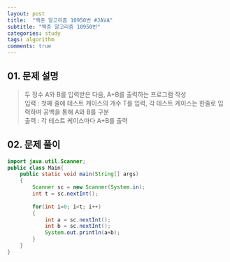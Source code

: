 ```yaml
---
layout: post
title:  "백준 알고리즘 10950번 #JAVA"
subtitle: "백준 알고리즘 10950번"
categories: study
tags: algorithm
comments: true
---
```



## 01. 문제 설명
> 두 정수 A와 B를 입력받은 다음, A+B를 출력하는 프로그램 작성  
> 입력 : 첫째 줄에 테스트 케이스의 개수 T를 입력, 각 테스트 케이스는 한줄로 입력하며 공백을 통해 A와 B를 구분  
> 출력 : 각 테스트 케이스마다 A+B를 출력  

## 02. 문제 풀이
```java
import java.util.Scanner;
public class Main{
    public static void main(String[] args)
    {
        Scanner sc = new Scanner(System.in);
        int t = sc.nextInt();
        
        for(int i=0; i<t; i++)
        {
            int a = sc.nextInt();
            int b = sc.nextInt();
            System.out.println(a+b);
        }
    }
}
```